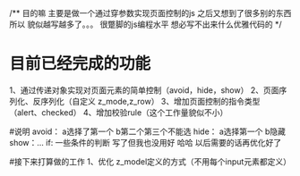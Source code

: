 /**
目的嘛 主要是做一个通过穿参数实现页面控制的js 之后又想到了很多别的东西所以 貌似越写越多了。。。
很蹩脚的js编程水平 想必写不出来什么优雅代码的
*/
# 目前已经完成的功能
1、通过传递对象实现对页面元素的简单控制（avoid，hide，show）
2、页面序列化、反序列化（自定义 z_mode,z_row）
3、增加页面控制的指令类型（alert、checked）
4、增加校验rule（这个工作量貌似不小）


#说明
avoid： a选择了第一个 b第二个第三个不能选
hide： a选择第一个 b隐藏
show：...
if: 一些条件的判断 写了但我也没用好 哈哈 以后需要的话再优化好了

#接下来打算做的工作
1、优化 z_model定义的方式（不用每个input元素都定义）
